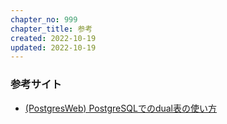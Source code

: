 ```yaml
---
chapter_no: 999
chapter_title: 参考
created: 2022-10-19
updated: 2022-10-19
---
```

### 参考サイト
- [(PostgresWeb) PostgreSQLでのdual表の使い方](https://postgresweb.com/post-6054)
